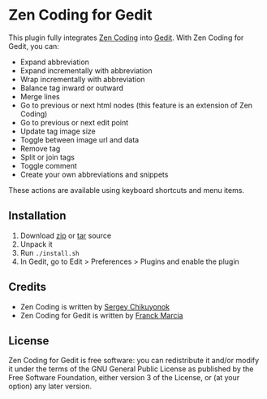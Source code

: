 Zen Coding for Gedit
====================

This plugin fully integrates [Zen Coding](http://code.google.com/p/zen-coding/) into [Gedit](http://projects.gnome.org/gedit/). With Zen Coding for Gedit, you can:

- Expand abbreviation
- Expand incrementally with abbreviation
- Wrap incrementally with abbreviation
- Balance tag inward or outward
- Merge lines
- Go to previous or next html nodes (this feature is an extension of Zen Coding)
- Go to previous or next edit point
- Update tag image size
- Toggle between image url and data
- Remove tag
- Split or join tags
- Toggle comment
- Create your own abbreviations and snippets

These actions are available using keyboard shortcuts and menu items.

Installation
------------

1. Download [zip](http://github.com/fmarcia/zen-coding-gedit/zipball/master) or [tar](http://github.com/fmarcia/zen-coding-gedit/tarball/master) source
2. Unpack it
3. Run `./install.sh`
4. In Gedit, go to Edit > Preferences > Plugins and enable the plugin

Credits
-------

- Zen Coding is written by [Sergey Chikuyonok](http://chikuyonok.ru/)
- Zen Coding for Gedit is written by [Franck Marcia](http://github.com/fmarcia)

License
-------

Zen Coding for Gedit is free software: you can redistribute it and/or modify it under the terms of the GNU General Public License as published by the Free Software Foundation, either version 3 of the License, or (at your option) any later version.

